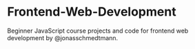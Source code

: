 # Frontend-Web-Development
Beginner JavaScript course projects and code for frontend web development by @jonasschmedtmann.

